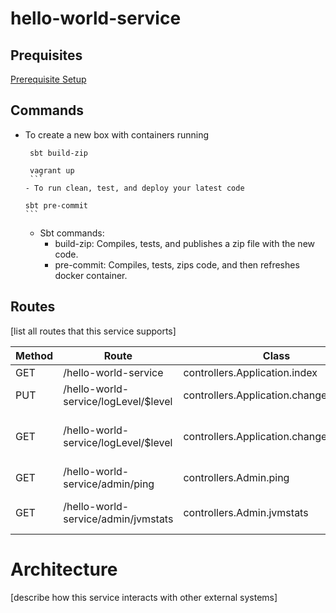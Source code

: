 # hello-world-service

## Prequisites
[Prerequisite Setup](https://github.com/saksdirect/HBCPlatformDocs/blob/master/gettingStarted/backendDevWorkstation/README.md#prerequisite-setup)  

## Commands
- To create a new box with containers running

     ```
      sbt build-zip
      
      vagrant up
      ```
  - To run clean, test, and deploy your latest code

     ```
      sbt pre-commit
      ```
  - Sbt commands:
     - build-zip: Compiles, tests, and publishes a zip file with the new code.
     - pre-commit: Compiles, tests, zips code, and then refreshes docker container.

## Routes

[list all routes that this service supports]

| Method | Route | Class | Description
| ------ | ----- | ----- | -----------
| GET | /hello-world-service | controllers.Application.index | Index Page
| PUT | /hello-world-service/logLevel/$level | controllers.Application.changeLogLevel | Change Log Level
| GET | /hello-world-service/logLevel/$level | controllers.Application.changeLogLevel | Change Log Level (Convenient Method)
| GET | /hello-world-service/admin/ping | controllers.Admin.ping | Ping Service
| GET | /hello-world-service/admin/jvmstats | controllers.Admin.jvmstats | Display current JVM Stats


# Architecture

[describe how this service interacts with other external systems]
